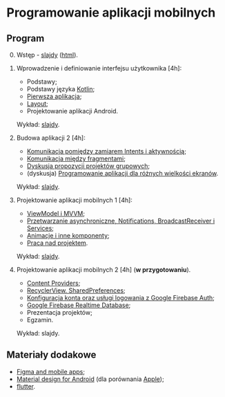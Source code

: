 # Programowanie aplikacji mobilnych

## Program

0. Wstęp - [slajdy](00_wstep/index.pdf) ([html](00_wstep/)).

1. Wprowadzenie i definiowanie interfejsu użytkownika [4h]:

   - Podstawy;
   - Podstawy języka [Kotlin](https://play.kotlinlang.org/);
   - [Pierwsza aplikacja](01_podstawy/lab1.pdf);
   - [Layout](01_podstawy/lab2.pdf);
   - Projektowanie aplikacji Android.

   Wykład: [slajdy](01_podstawy/wyklad/).

2. Budowa aplikacji 2 [4h]:

   - [Komunikacja pomiędzy zamiarem Intents i aktywnością](02_budowa_aplikacji/lab3.md);
   - [Komunikacja między fragmentami](02_budowa_aplikacji/lab4.md);
   - [Dyskusja propozycji projektów grupowych](02_budowa_aplikacji/projekt_grupowy.md);
   - (dyskusja) [Programowanie aplikacji dla różnych wielkości ekranów](02_budowa_aplikacji/lab5.pdf).

   Wykład: [slajdy](02_budowa_aplikacji/wyklad/).

3. Projektowanie aplikacji mobilnych 1 [4h]:

   - [ViewModel i MVVM](03_projektowanie_aplikacji/lab4b.md);
   - [Przetwarzanie asynchroniczne, Notifications, BroadcastReceiver i Services](03_projektowanie_aplikacji/lab6.md);
   - [Animacje i inne komponenty](03_projektowanie_aplikacji/lab7.pdf);
   - [Praca nad projektem](03_projektowanie_aplikacji/projekt_grupowy.md).

   Wykład: [slajdy](03_projektowanie_aplikacji/wyklad).

4. Projektowanie aplikacji mobilnych 2 [4h] (**w przygotowaniu**).

   - [Content Providers](04_zaawansowane/lab8.md);
   - [RecyclerView. SharedPreferences](04_zaawansowane/lab9.md);
   - [Konfiguracja konta oraz usługi logowania z Google Firebase Auth](04_zaawansowane/lab10.md);
   - [Google Firebase Realtime Database](04_zaawansowane/lab11.md);
   - Prezentacja projektów;
   - Egzamin.

   Wykład: slajdy.

## Materiały dodakowe

- [Figma and mobile apps](https://help.figma.com/hc/en-us/articles/1500007537281-Guide-to-the-Figma-mobile-app);
- [Material design for Android](https://m3.material.io/) (dla porównania [Apple](https://developer.apple.com/design/human-interface-guidelines/foundations/materials/));
- [flutter](https://flutter.dev/).
